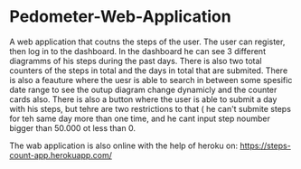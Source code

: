 # Pedometer-Web-Application
 
 A web application that coutns the steps of the user.
The user can register, then log in to the dashboard.
In the dashboard he can see 3 different diagramms of his steps during the past days.
There is also two total counters of the steps in total and the days in total that are submited.
There is also a feauture where the uesr is able to search in between some spesific date range to see the outup diagram change dynamicly and the counter cards also.
There is also a button where the user is able to submit a day with his steps, but tehre are two restrictions to that ( he can't submite steps for teh same day more than one time, and he cant input step noumber bigger than 50.000 ot less than 0.

The wab application is also online with the help of heroku on: https://steps-count-app.herokuapp.com/
